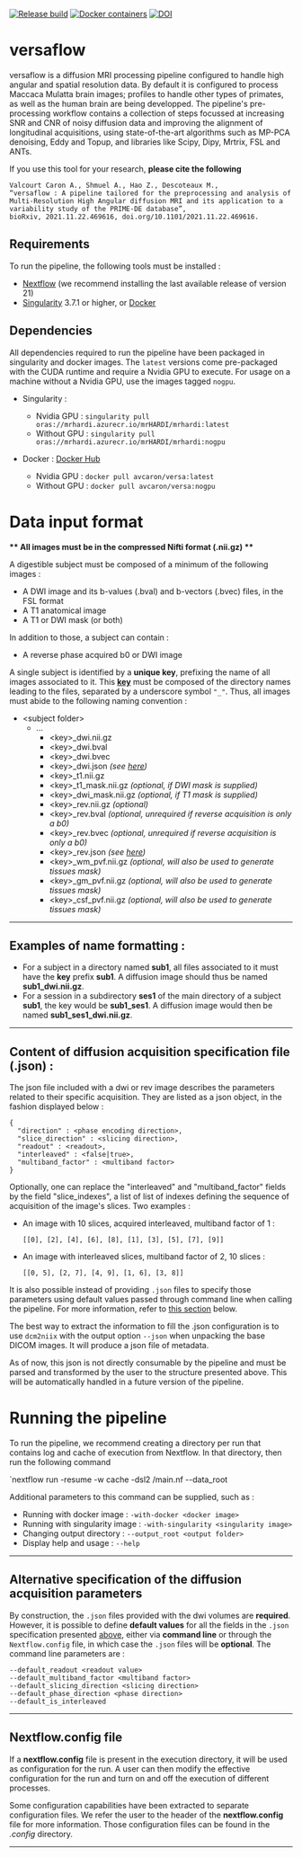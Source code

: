 [![Release build](https://github.com/AlexVCaron/mrHARDI/actions/workflows/build-release.yml/badge.svg)](https://github.com/AlexVCaron/mrHARDI/actions/workflows/build-release.yml)
[![Docker containers](https://img.shields.io/badge/Docker%20images-dockerhub-blue?style=plaflat&logo=docker&labelColor=2e343b)](https://hub.docker.com/repository/docker/avcaron/versa)
[![DOI](https://zenodo.org/badge/430873937.svg)](https://zenodo.org/badge/latestdoi/430873937)

# versaflow

versaflow is a diffusion MRI processing pipeline configured to handle high 
angular and spatial resolution data. By default it is configured to process 
Maccaca Mulatta brain images; profiles to handle other types of primates, as 
well as the human brain are being developped. The pipeline's pre-processing 
workflow contains a collection of steps focussed at increasing SNR and CNR of 
noisy diffusion data and improving the alignment of longitudinal acquisitions, 
using state-of-the-art algorithms such as MP-PCA denoising, Eddy and Topup, and 
libraries like Scipy, Dipy, Mrtrix, FSL and ANTs.

If you use this tool for your research, **please cite the following**

```
Valcourt Caron A., Shmuel A., Hao Z., Descoteaux M.,
“versaflow : A pipeline tailored for the preprocessing and analysis of 
Multi-Resolution High Angular diffusion MRI and its application to a 
variability study of the PRIME-DE database”,
bioRxiv, 2021.11.22.469616, doi.org/10.1101/2021.11.22.469616.
```

## Requirements

To run the pipeline, the following tools must be installed :

- [Nextflow](https://www.nextflow.io/docs/latest/getstarted.html) (we recommend installing the last available release of version 21)
- [Singularity](https://docs.sylabs.io/guides/3.0/user-guide/installation.html) 3.7.1 or higher, or [Docker](https://docs.docker.com/engine/install/)

## Dependencies

All dependencies required to run the pipeline have been packaged in singularity 
and docker images. The `latest` versions come pre-packaged with the CUDA runtime 
and require a Nvidia GPU to execute. For usage on a machine without a Nvidia GPU, 
use the images tagged `nogpu`.


- Singularity :
  - Nvidia GPU  : `singularity pull oras://mrhardi.azurecr.io/mrHARDI/mrhardi:latest`
  - Without GPU : `singularity pull oras://mrhardi.azurecr.io/mrHARDI/mrhardi:nogpu`

- Docker : [Docker Hub](https://hub.docker.com/r/avcaron/versa)
  - Nvidia GPU  : `docker pull avcaron/versa:latest`
  - Without GPU : `docker pull avcaron/versa:nogpu`

# Data input format

**\*\* All images must be in the compressed Nifti format (.nii.gz) \*\***

A digestible subject must be composed of a minimum of the following images :

- A DWI image and its b-values (.bval) and b-vectors (.bvec) files, in the FSL format
- A T1 anatomical image
- A T1 or DWI mask (or both)

In addition to those, a subject can contain :

- A reverse phase acquired b0 or DWI image

A single subject is identified by a **unique key**, prefixing the name of all images 
associated to it. This [**key**](#) must be composed of the directory names leading to the 
files, separated by a underscore symbol `"_"`. Thus, all images must abide to the 
following naming convention :

- \<subject folder\>
    - ...
      - \<key\>_dwi.nii.gz
      - \<key\>_dwi.bval
      - \<key\>_dwi.bvec
      - \<key\>_dwi.json *(see [here](#alternative-specification-of-the-diffusion-acquisition-parameters))*
      - \<key\>_t1.nii.gz
      - \<key\>_t1_mask.nii.gz *(optional, if DWI mask is supplied)*
      - \<key\>_dwi_mask.nii.gz *(optional, if T1 mask is supplied)*
      - \<key\>_rev.nii.gz *(optional)*
      - \<key\>_rev.bval *(optional, unrequired if reverse acquisition is only a b0)*
      - \<key\>_rev.bvec *(optional, unrequired if reverse acquisition is only a b0)*
      - \<key\>_rev.json *(see [here](#alternative-specification-of-the-diffusion-acquisition-parameters))*
      - \<key\>_wm_pvf.nii.gz *(optional, will also be used to generate tissues mask)*
      - \<key\>_gm_pvf.nii.gz *(optional, will also be used to generate tissues mask)*
      - \<key\>_csf_pvf.nii.gz *(optional, will also be used to generate tissues mask)*

____

## Examples of name formatting :


- For a subject in a directory named **sub1**, all files associated to it must have 
  the **key** prefix **sub1**. A diffusion image should thus be named **sub1_dwi.nii.gz**.
- For a session in a subdirectory **ses1** of the main directory of a subject **sub1**, 
  the key would be **sub1_ses1**. A diffusion image would then be named **sub1_ses1_dwi.nii.gz**.

___

## Content of diffusion acquisition specification file (.json) :

The json file included with a dwi or rev image describes the parameters related to 
their specific acquisition. They are listed as a json object, in the fashion displayed 
below :

```
{
  "direction" : <phase encoding direction>,
  "slice_direction" : <slicing direction>,
  "readout" : <readout>,
  "interleaved" : <false|true>,
  "multiband_factor" : <multiband factor>
}
```

Optionally, one can replace the "interleaved" and "multiband_factor" fields by the 
field "slice_indexes", a list of list of indexes defining the sequence of acquisition 
of the image's slices. Two examples :

- An image with 10 slices, acquired interleaved, multiband factor of 1 :
  ```
  [[0], [2], [4], [6], [8], [1], [3], [5], [7], [9]]
  ```
- An image with interleaved slices, multiband factor of 2, 10 slices :
  ```
  [[0, 5], [2, 7], [4, 9], [1, 6], [3, 8]]
  ```

It is also possible instead of providing `.json` files to specify those parameters 
using default values passed through command line when calling the pipeline. For more 
information, refer to [this section](#alternative-specification-of-the-diffusion-acquisition-parameters) 
below.

The best way to extract the information to fill the .json configuration is to use 
`dcm2niix` with the output option `--json` when unpacking the base DICOM images. 
It will produce a json file of metadata.

As of now, this json is not directly consumable by the pipeline and must be parsed 
and transformed by the user to the structure presented above. This will be 
automatically handled in a future version of the pipeline.

# Running the pipeline

To run the pipeline, we recommend creating a directory per run that contains log and 
cache of execution from Nextflow. In that directory, then run the following command

`nextflow run -resume -w cache -dsl2 <root of versaFlow>/main.nf --data_root <data root>

Additional parameters to this command can be supplied, such as :

- Running with docker image : `-with-docker <docker image>`
- Running with singularity image : `-with-singularity <singularity image>`
- Changing output directory : `--output_root <output folder>`
- Display help and usage : `--help`

___

## Alternative specification of the diffusion acquisition parameters

By construction, the `.json` files provided with the dwi volumes are **required**. 
However, it is possible to define **default values** for all the fields in the `.json` 
specification presented [above](#content-of-diffusion-acquisition-specification-file-json), 
either via **command line** or through the `Nextflow.config` file, in which case 
the `.json` files will be **optional**. The command line parameters are :

```
--default_readout <readout value>
--default_multiband_factor <multiband factor>
--default_slicing_direction <slicing direction>
--default_phase_direction <phase direction>
--default_is_interleaved
```

___

## Nextflow.config file

If a **nextflow.config** file is present in the execution directory, it will be used 
as configuration for the run. A user can then modify the effective configuration for 
the run and turn on and off the execution of different processes.

Some configuration capabilities have been extracted to separate configuration files. 
We refer the user to the header of the **nextflow.config** file for more information. 
Those configuration files can be found in the *.config* directory.

___
